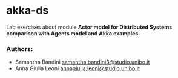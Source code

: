 # akka-ds
 
 Lab exercises about module **Actor model for Distributed Systems comparison with Agents model and Akka examples**
 
 ### Authors:
 * Samantha Bandini samantha.bandini3@studio.unibo.it
 * Anna Giulia Leoni annagiulia.leoni@studio.unibo.it
